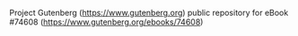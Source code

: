 Project Gutenberg (https://www.gutenberg.org) public repository for
eBook #74608 (https://www.gutenberg.org/ebooks/74608)
